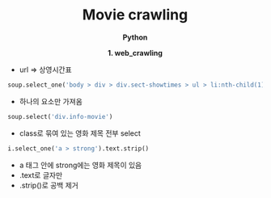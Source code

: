 <h1 align="center">
Movie crawling
</h1> 
<p align="center">
  <strong>Python</strong><br>
</p>
<p align="center">
  <strong>1. web_crawling</strong><br>
</p>

+ url => 상영시간표

```python
soup.select_one('body > div > div.sect-showtimes > ul > li:nth-child(1) > div > div.info-movie > a > strong')
```
+ 하나의 요소만 가져옴

```python
soup.select('div.info-movie')
```
+ class로 묶여 있는 영화 제목 전부 select

```python
i.select_one('a > strong').text.strip()
```
+ a 태그 안에 strong에는 영화 제목이 있음
+ .text로 글자만
+ .strip()로 공백 제거